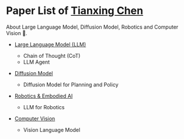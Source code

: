# Paper List of [Tianxing Chen](https://chen-tianxing.github.io)
About Large Language Model, Diffusion Model, Robotics and Computer Vision 📝.

* [Large Language Model (LLM)](./topics/llm.md)
  * Chain of Thought (CoT)
  * LLM Agent


* [Diffusion Model](./topics/diffusion_model.md)
  * Diffusion Model for Planning and Policy

* [Robotics & Embodied AI](./topics/robotics_embodiedai.md)
  * LLM for Robotics

* [Computer Vision](./topics/cv.md)
  * Vision Language Model
